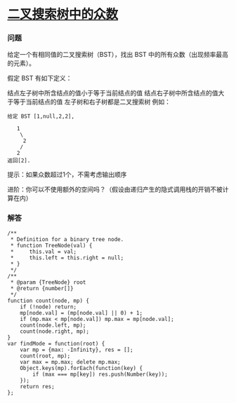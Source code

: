 # [二叉搜索树中的众数](https://leetcode-cn.com/problems/find-mode-in-binary-search-tree)

### 问题

给定一个有相同值的二叉搜索树（BST），找出 BST 中的所有众数（出现频率最高的元素）。

假定 BST 有如下定义：

结点左子树中所含结点的值小于等于当前结点的值
结点右子树中所含结点的值大于等于当前结点的值
左子树和右子树都是二叉搜索树
例如：
```
给定 BST [1,null,2,2],

   1
    \
     2
    /
   2
返回[2].
```

提示：如果众数超过1个，不需考虑输出顺序

进阶：你可以不使用额外的空间吗？（假设由递归产生的隐式调用栈的开销不被计算在内）

### 解答

```
/**
 * Definition for a binary tree node.
 * function TreeNode(val) {
 *     this.val = val;
 *     this.left = this.right = null;
 * }
 */
/**
 * @param {TreeNode} root
 * @return {number[]}
 */
function count(node, mp) {
    if (!node) return;
    mp[node.val] = (mp[node.val] || 0) + 1;
    if (mp.max < mp[node.val]) mp.max = mp[node.val];
    count(node.left, mp);
    count(node.right, mp);
}
var findMode = function(root) {
    var mp = {max: -Infinity}, res = [];
    count(root, mp);
    var max = mp.max; delete mp.max;
    Object.keys(mp).forEach(function(key) {
        if (max === mp[key]) res.push(Number(key));
    });
    return res;
};
```